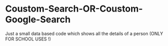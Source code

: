# Coustom-Search-OR-Coustom-Google-Search
Just a small data based code which shows all the details of a person (ONLY FOR SCHOOL USES !)
